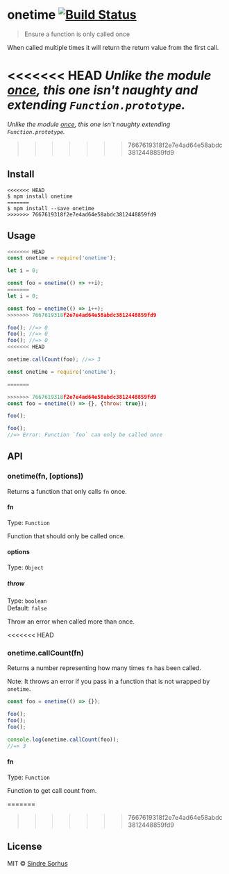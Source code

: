 # onetime [![Build Status](https://travis-ci.org/sindresorhus/onetime.svg?branch=master)](https://travis-ci.org/sindresorhus/onetime)

> Ensure a function is only called once

When called multiple times it will return the return value from the first call.

<<<<<<< HEAD
*Unlike the module [once](https://github.com/isaacs/once), this one isn't naughty and extending `Function.prototype`.*
=======
*Unlike the module [once](https://github.com/isaacs/once), this one isn't naughty extending `Function.prototype`.*
>>>>>>> 7667619318f2e7e4ad64e58abdc3812448859fd9


## Install

```
<<<<<<< HEAD
$ npm install onetime
=======
$ npm install --save onetime
>>>>>>> 7667619318f2e7e4ad64e58abdc3812448859fd9
```


## Usage

```js
<<<<<<< HEAD
const onetime = require('onetime');

let i = 0;

const foo = onetime(() => ++i);
=======
let i = 0;

const foo = onetime(() => i++);
>>>>>>> 7667619318f2e7e4ad64e58abdc3812448859fd9

foo(); //=> 0
foo(); //=> 0
foo(); //=> 0
<<<<<<< HEAD

onetime.callCount(foo); //=> 3
```

```js
const onetime = require('onetime');

=======
```

```js
>>>>>>> 7667619318f2e7e4ad64e58abdc3812448859fd9
const foo = onetime(() => {}, {throw: true});

foo();

foo();
//=> Error: Function `foo` can only be called once
```


## API

### onetime(fn, [options])

Returns a function that only calls `fn` once.

#### fn

Type: `Function`

Function that should only be called once.

#### options

Type: `Object`

##### throw

Type: `boolean`<br>
Default: `false`

Throw an error when called more than once.

<<<<<<< HEAD
### onetime.callCount(fn)

Returns a number representing how many times `fn` has been called.

Note: It throws an error if you pass in a function that is not wrapped by `onetime`.

```js
const foo = onetime(() => {});

foo();
foo();
foo();

console.log(onetime.callCount(foo));
//=> 3
```

#### fn

Type: `Function`

Function to get call count from.

=======
>>>>>>> 7667619318f2e7e4ad64e58abdc3812448859fd9

## License

MIT © [Sindre Sorhus](https://sindresorhus.com)
